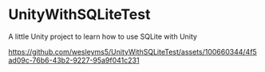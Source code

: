 # UnityWithSQLiteTest


A little Unity project to learn how to use SQLite with Unity

https://github.com/wesleyms5/UnityWithSQLiteTest/assets/100660344/4f5ad09c-76b6-43b2-9227-95a9f041c231

